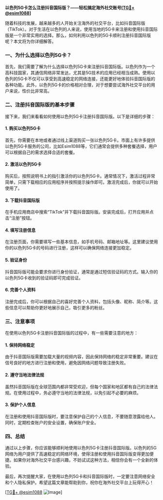 **以色列5G卡怎么注册抖音国际版？——轻松搞定海外社交账号[[TG💪+ @esim1088](https://t.me/s/esim1088)]**

随着科技的发展，越来越多的人开始关注海外的社交平台，比如抖音国际版（TikTok）。对于生活在以色列的人来说，使用当地的5G卡来注册和使用抖音国际版是一个非常实用的选择。那么，如何利用以色列的5G卡顺利注册抖音国际版呢？本文将为你详细解答。

### 一、为什么选择以色列5G卡？

首先，我们需要了解为什么选择以色列5G卡来注册抖音国际版。以色列作为一个高科技国家，其通信网络非常发达，尤其是5G技术的应用已经相当成熟。使用以色列的5G卡不仅可以享受到高速稳定的网络连接，还能更好地体验抖音国际版的各种功能。此外，以色列5G卡的价格相对合理，对于想要尝试海外社交平台的用户来说，性价比非常高。

### 二、注册抖音国际版的基本步骤

接下来，我们来看看如何使用以色列5G卡注册抖音国际版。以下是详细的步骤：

#### 1. **购买以色列5G卡**

首先，你需要在本地或者通过线上渠道购买一张以色列5G卡。市面上有许多提供以色列5G卡服务的公司，比如Esim1088等，它们通常会提供多种套餐选择，用户可以根据自己的需求选择合适的套餐。

#### 2. **激活以色列5G卡**

购买后，按照说明书上的指引激活你的以色列5G卡。通常情况下，激活过程非常简单，只需下载相应的应用程序并按照提示操作即可。激活完成后，你就可以开始使用了。

#### 3. **下载抖音国际版**

在手机应用商店中搜索“TikTok”并下载抖音国际版。安装完成后，打开应用并点击“注册”按钮。

#### 4. **填写注册信息**

在注册页面，你需要填写一些基本信息，如手机号码、邮箱地址等。这里建议使用你的以色列5G卡的号码进行注册，这样可以确保网络连接更加稳定。

#### 5. **验证身份**

抖音国际版可能会要求你进行身份验证，通常是通过短信验证码的方式。输入你的以色列5G卡收到的验证码即可完成验证。

#### 6. **完善个人资料**

注册完成后，你可以根据自己的喜好完善个人资料，包括头像、昵称、简介等。这些信息可以帮助你更好地展示自己，吸引更多的粉丝。

### 三、注意事项

在使用以色列5G卡注册抖音国际版的过程中，有一些需要注意的地方：

#### 1. **保持网络稳定**

由于抖音国际版需要加载大量的视频内容，因此保持网络的稳定非常重要。建议在信号良好的地方进行注册和使用，避免因网络问题导致注册失败。

#### 2. **遵守当地法律法规**

虽然抖音国际版在全球范围内都非常受欢迎，但每个国家和地区都有自己的法律法规。在使用过程中，务必遵守当地的法律法规，以免引起不必要的麻烦。

#### 3. **保护个人信息**

在注册和使用抖音国际版时，要注意保护自己的个人信息，不要随意泄露给他人。同时，定期检查账户的安全设置，确保账户安全。

### 四、总结

通过以上步骤，你应该能够顺利地使用以色列5G卡注册抖音国际版。以色列的5G网络为用户提供了高速稳定的网络环境，使得注册和使用抖音国际版变得更加便捷。如果你对海外社交平台感兴趣，不妨试试这种方法，相信你会有一个全新的体验。

最后，再次提醒大家，在使用以色列5G卡和抖音国际版时，一定要注意网络安全和个人隐私保护。希望这篇文章能帮助到你，祝你在海外社交平台上玩得开心！

[[TG💪+ @esim1088](https://t.me/s/esim1088) ![Image](https://i.postimg.cc/4NQfJmqS/Snipaste-2025-05-13-00-14-12.png)]